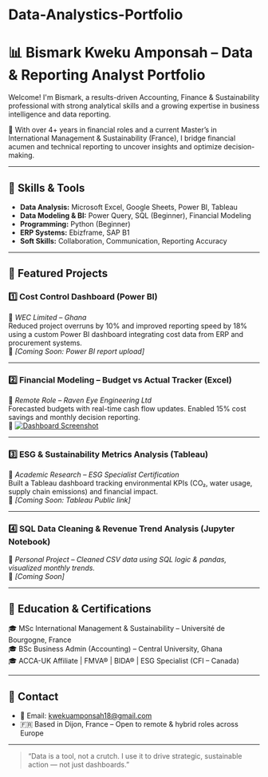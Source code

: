 # Data-Analystics-Portfolio
# 📊 Bismark Kweku Amponsah – Data & Reporting Analyst Portfolio

Welcome! I'm Bismark, a results-driven Accounting, Finance & Sustainability professional with strong analytical skills and a growing expertise in business intelligence and data reporting.

💼 With over 4+ years in financial roles and a current Master’s in International Management & Sustainability (France), I bridge financial acumen and technical reporting to uncover insights and optimize decision-making.

---

## 🔧 Skills & Tools

- **Data Analysis:** Microsoft Excel, Google Sheets, Power BI, Tableau  
- **Data Modeling & BI:** Power Query, SQL (Beginner), Financial Modeling  
- **Programming:** Python (Beginner)  
- **ERP Systems:** Ebizframe, SAP B1  
- **Soft Skills:** Collaboration, Communication, Reporting Accuracy

---

## 📁 Featured Projects

### 1️⃣ Cost Control Dashboard (Power BI)
📌 *WEC Limited – Ghana*  
Reduced project overruns by 10% and improved reporting speed by 18% using a custom Power BI dashboard integrating cost data from ERP and procurement systems.  
🔗 *[Coming Soon: Power BI report upload]*

---

### 2️⃣ Financial Modeling – Budget vs Actual Tracker (Excel)
📌 *Remote Role – Raven Eye Engineering Ltd*  
Forecasted budgets with real-time cash flow updates. Enabled 15% cost savings and monthly decision reporting.  
🔗 [![Dashboard Screenshot](./your-screenshot-file.png)](https://github.com/KwekuJr/Data-Analystics-Portfolio/blob/main/Dashboard%20Screenshot.png)

---

### 3️⃣ ESG & Sustainability Metrics Analysis (Tableau)
📌 *Academic Research – ESG Specialist Certification*  
Built a Tableau dashboard tracking environmental KPIs (CO₂, water usage, supply chain emissions) and financial impact.  
🔗 *[Coming Soon: Tableau Public link]*

---

### 4️⃣ SQL Data Cleaning & Revenue Trend Analysis (Jupyter Notebook)
📌 *Personal Project – Cleaned CSV data using SQL logic & pandas, visualized monthly trends.*  
🔗 *[Coming Soon]*

---

## 📘 Education & Certifications

🎓 MSc International Management & Sustainability – Université de Bourgogne, France  
🎓 BSc Business Admin (Accounting) – Central University, Ghana  
🎓 ACCA-UK Affiliate | FMVA® | BIDA® | ESG Specialist (CFI – Canada)

---

## 🔗 Contact

- 📧 Email: kwekuamponsah18@gmail.com  
- 🇫🇷 Based in Dijon, France – Open to remote & hybrid roles across Europe

---

> “Data is a tool, not a crutch. I use it to drive strategic, sustainable action — not just dashboards.”


